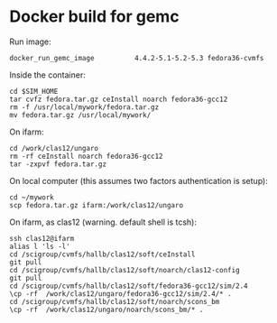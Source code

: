 # Docker build for gemc


Run image:

```
docker_run_gemc_image          4.4.2-5.1-5.2-5.3 fedora36-cvmfs
```


Inside the container:

```
cd $SIM_HOME
tar cvfz fedora.tar.gz ceInstall noarch fedora36-gcc12
rm -f /usr/local/mywork/fedora.tar.gz
mv fedora.tar.gz /usr/local/mywork/
 ```


On ifarm:

```
cd /work/clas12/ungaro
rm -rf ceInstall noarch fedora36-gcc12
tar -zxpvf fedora.tar.gz
```


On local computer (this assumes two factors authentication is setup):


```
cd ~/mywork
scp fedora.tar.gz ifarm:/work/clas12/ungaro
```


On ifarm, as clas12 (warning. default shell is tcsh):
```
ssh clas12@ifarm
alias l 'ls -l'
cd /scigroup/cvmfs/hallb/clas12/soft/ceInstall
git pull
cd /scigroup/cvmfs/hallb/clas12/soft/noarch/clas12-config
git pull
cd /scigroup/cvmfs/hallb/clas12/soft/fedora36-gcc12/sim/2.4
\cp -rf  /work/clas12/ungaro/fedora36-gcc12/sim/2.4/* .
cd /scigroup/cvmfs/hallb/clas12/soft/noarch/scons_bm
\cp -rf  /work/clas12/ungaro/noarch/scons_bm/* .
```